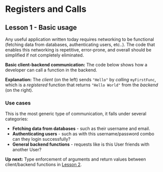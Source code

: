 # Registers and Calls

## Lesson 1 - Basic usage

Any useful application written today requires networking to be functional (fetching data from databases, authenticating users, etc..). The code that enables this networking is repetitive, error-prone, and overall should be simplified if not completely eliminated.

**Basic client-backend communication:** The code below shows how a developer can call a function in the backend.

<exis-code name="Tour Reg/Call Lesson 1"></exis-code>

**Explanation:** The *client* (on the left) sends `"Hello"` by *calling* `myFirstFunc`, which is a *registered* function that returns `"Hello World"` from the *backend* (on the right).

### Use cases

This is the most generic type of communication, it falls under several categories:

* **Fetching data from databases** - such as their username and email.
* **Authenticating users** - such as with this username/password combo can they login successfully?
* **General backend functions** - requests like is this User friends with another User?

**Up next:** Type enforcement of arguments and return values between client/backend functions in [Lesson 2](/pages/tour/regcall-lesson2.md).
